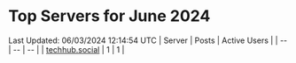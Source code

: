 # Top Servers for June 2024
Last Updated: 06/03/2024 12:14:54 UTC
| Server | Posts | Active Users |
| -- | -- | -- |
| [techhub.social](https://techhub.social/tags/PowerShell) | 1 | 1 |
